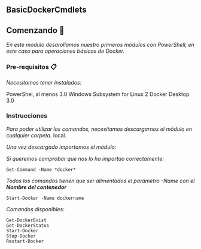 ## BasicDockerCmdlets

## Comenzando 🚀

_En este modulo desarollamos nuestro primeros módulos con PowerShell, en este caso para operaciones básicas de Docker._
### Pre-requisitos 📋

_Necesitamos tener instalados:_

PowerShel, al menos 3.0
Windows Subsystem for Linux 2
Docker Desktop 3.0

### Instrucciones

_Para poder utilizar los comandos, necesitamos descargarnos el módulo en cualquier carpeta._ local.

_Una vez descargado importamos el módulo:_

_Si queremos comprobar que nos lo ha importao correctamente:_

```pwsh
Get-Command -Name *docker*
```

_Todos los comandos tienen que ser alimentados el parámetro -Name con el **Nombre del contenedor**_

```Start-Docker -Name dockername```

_Comandos disponibles:_

```
Get-DockerExist
Get-DockerStatus
Start-Docker
Stop-Docker
Restart-Docker
```
